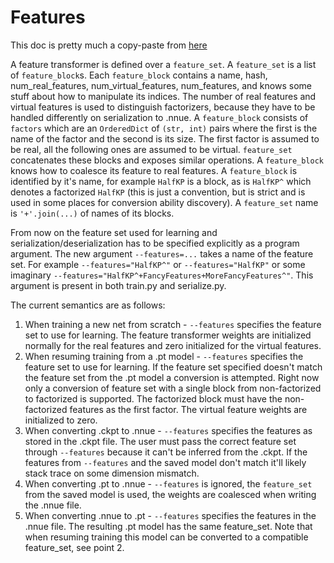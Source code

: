 # Features

This doc is pretty much a copy-paste from [here](https://github.com/glinscott/nnue-pytorch/pull/30)

A feature transformer is defined over a `feature_set`. A `feature_set` is a list of `feature_block`s. Each `feature_block` contains a name, hash, num_real_features, num_virtual_features, num_features, and knows some stuff about how to manipulate its indices. The number of real features and virtual features is used to distinguish factorizers, because they have to be handled differently on serialization to .nnue. A `feature_block` consists of `factors` which are an `OrderedDict` of `(str, int)` pairs where the first is the name of the factor and the second is its size. The first factor is assumed to be real, all the following ones are assumed to be virtual. `feature_set` concatenates these blocks and exposes similar operations. A `feature_block` knows how to coalesce its feature to real features. A `feature_block` is identified by it's name, for example `HalfKP` is a block, as is `HalfKP^` which denotes a factorized `HalfKP` (this is just a convention, but is strict and is used in some places for conversion ability discovery). A `feature_set` name is `'+'.join(...)` of names of its blocks.

From now on the feature set used for learning and serialization/deserialization has to be specified explicitly as a program argument. The new argument `--features=...` takes a name of the feature set. For example `--features="HalfKP^"` or `--features="HalfKP"` or some imaginary `--features="HalfKP^+FancyFeatures+MoreFancyFeatures^"`. This argument is present in both train.py and serialize.py.

The current semantics are as follows:

1. When training a new net from scratch - `--features` specifies the feature set to use for learning. The feature transformer weights are initialized normally for the real features and zero initialized for the virtual features.
2. When resuming training from a .pt model - `--features` specifies the feature set to use for learning. If the feature set specified doesn't match the feature set from the .pt model a conversion is attempted. Right now only a conversion of feature set with a single block from non-factorized to factorized is supported. The factorized block must have the non-factorized features as the first factor. The virtual feature weights are initialized to zero.
3. When converting .ckpt to .nnue - `--features` specifies the features as stored in the .ckpt file. The user must pass the correct feature set through `--features` because it can't be inferred from the .ckpt. If the features from `--features` and the saved model don't match it'll likely stack trace on some dimension mismatch.
4. When converting .pt to .nnue - `--features` is ignored, the `feature_set` from the saved model is used, the weights are coalesced when writing the .nnue file.
5. When converting .nnue to .pt - `--features` specifies the features in the .nnue file. The resulting .pt model has the same feature_set. Note that when resuming training this model can be converted to a compatible feature_set, see point 2.